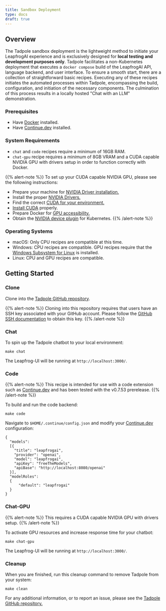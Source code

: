 ```yaml
---
title: Sandbox Deployment
type: docs
draft: true
---
```


## Overview

The Tadpole sandbox deployment is the lightweight method to initiate your LeapfrogAI experience and is exclusively designed for **local testing and development purposes only**. Tadpole facilitates a non-Kubernetes deployment that executes a `docker compose` build of the LeapfrogAI API, language backend, and user interface. To ensure a smooth start, there are a collection of straightforward basic recipes. Executing any of these recipes initiates the automated processes within Tadpole, encompassing the build, configuration, and initiation of the necessary components. The culmination of this process results in a locally hosted "Chat with an LLM" demonstration.

### Prerequisites

- Have [Docker](https://docs.docker.com/get-docker/) installed.
- Have [Continue.dev](https://continue.dev/) installed.
  
### System Requirements

- `chat` and `code` recipes require a minimum of 16GB RAM.
- `chat-gpu` recipe requires a minimum of 8GB VRAM and a CUDA capable NVIDIA GPU with drivers setup in order to function correctly with Docker.

{{% alert-note %}}
To set up your CUDA capable NVIDIA GPU, please see the following instructions:

- Prepare your machine for [NVIDIA Driver installation.](https://docs.nvidia.com/cuda/cuda-installation-guide-linux/index.html#pre-installation-actions)
- Install the proper [NVIDIA Drivers.](https://docs.nvidia.com/datacenter/tesla/tesla-installation-notes/index.html#pre-install)
- Find the correct [CUDA for your environment.](https://developer.nvidia.com/cuda-downloads)
- [Install CUDA](https://docs.nvidia.com/cuda/cuda-installation-guide-linux/index.html#pre-installation-actions) properly.
- Prepare Docker for [GPU accessibility.](https://docs.docker.com/config/containers/resource_constraints/#gpu)
- Obtain the [NVIDIA device plugin](https://github.com/NVIDIA/k8s-device-plugin) for Kubernetes.
{{% /alert-note %}}

### Operating Systems

- macOS: Only CPU recipes are compatible at this time.
- Windows: CPU recipes are compatible. GPU recipes require that the [Windows Subsystem for Linux](https://learn.microsoft.com/en-us/windows/wsl/install) is installed.
- Linux: CPU and GPU recipes are compatible.  

## Getting Started

### Clone

Clone into the [Tadpole GitHub repository](https://github.com/defenseunicorns/tadpole).

{{% alert-note %}}
Cloning into this repository requires that users have an SSH key associated with your GitHub account. Please follow the [GitHub SSH documentation](https://docs.github.com/en/authentication/connecting-to-github-with-ssh) to obtain this key.
{{% /alert-note %}}

### Chat

To spin up the Tadpole chatbot to your local environment:

```git
make chat
```

The Leapfrog-UI will be running at `http://localhost:3000/`.

### Code

{{% alert-note %}}
This recipe is intended for use with a code extension such as [Continue.dev](https://continue.dev/) and has been tested with the v0.7.53 prerelease.
{{% /alert-note %}}

To build and run the code backend:

```git
make code
```

Navigate to `$HOME/.continue/config.json` and modify your [Continue.dev](https://continue.dev/) configuration:

```git
{
  "models":
  [{
    "title": "leapfrogai",
    "provider": "openai",
    "model": "leapfrogai",
    "apiKey": "freeTheModels",
    "apiBase": "http://localhost:8080/openai"
  }],
  "modelRoles": 
  {
      "default": "leapfrogai"
  }
}
```

### Chat-GPU

{{% alert-note %}}
This requires a CUDA capable NVIDIA GPU with drivers setup.
{{% /alert-note %}}

To activate GPU resources and increase response time for your chatbot:

```git
make chat-gpu
```

The Leapfrog-UI will be running at `http://localhost:3000/`.

### Cleanup

When you are finished, run this cleanup command to remove Tadpole from your system:

```git
make clean
```

For any additional information, or to report an issue, please see the [Tadpole GitHub repository.](https://github.com/defenseunicorns/tadpole/tree/main)
